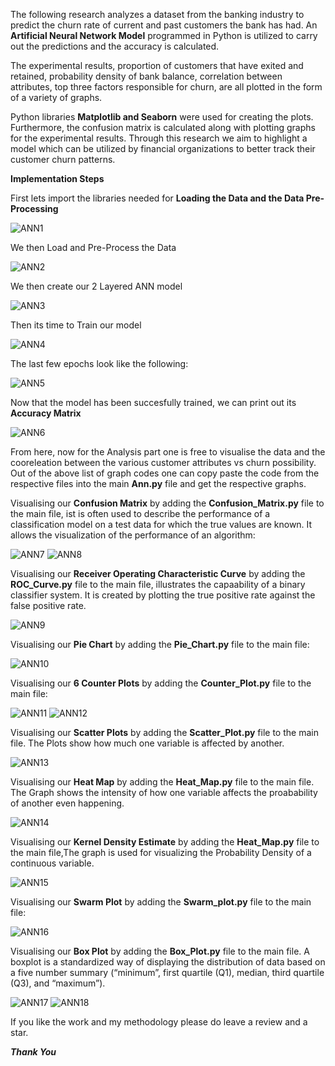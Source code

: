 The following research analyzes a dataset from the banking industry to predict the churn rate of current and past customers the bank has had. An **Artificial Neural Network Model** programmed in Python is utilized to carry out the predictions and the accuracy is calculated.

The experimental results, proportion of customers that have exited and retained, probability density of bank balance, correlation between attributes, top three factors responsible for churn, are all plotted in the form of a variety of graphs. 

Python libraries **Matplotlib and Seaborn** were used for creating the plots. Furthermore, the confusion matrix is calculated along with plotting graphs for the experimental results. Through this research we aim to highlight a model which can be utilized by financial organizations to better track their customer churn patterns.

**Implementation Steps**

First lets import the libraries needed for **Loading the Data and the Data Pre-Processing**

![ANN1](https://user-images.githubusercontent.com/34100245/82065238-7bfed280-96eb-11ea-9cc2-ab52d99df6c1.PNG)

We then Load and Pre-Process the Data

![ANN2](https://user-images.githubusercontent.com/34100245/82070283-25e15d80-96f2-11ea-89e3-48df1374ca91.png)

We then create our 2 Layered ANN model

![ANN3](https://user-images.githubusercontent.com/34100245/82070626-a011e200-96f2-11ea-868e-c4ef0d219a24.PNG)

Then its time to Train our model

![ANN4](https://user-images.githubusercontent.com/34100245/82071183-5f669880-96f3-11ea-9a34-75e055c29d18.PNG)

The last few epochs look like the following:

![ANN5](https://user-images.githubusercontent.com/34100245/82071316-92a92780-96f3-11ea-9902-ce78a9603a00.PNG)

Now that the model has been succesfully trained, we can print out its **Accuracy Matrix**

![ANN6](https://user-images.githubusercontent.com/34100245/82071605-f895af00-96f3-11ea-8de7-4e368de54775.PNG)

From here, now for the Analysis part one is free to visualise the data and the cooreleation between the various customer 
attributes vs churn possibility.
Out of the above list of graph codes one can copy paste the code from the respective files into the main **Ann.py** file and get the respective graphs.

Visualising our **Confusion Matrix** by adding the **Confusion_Matrix.py** file to the main file, ist is often used to describe the performance of a classification model on a test data for which the true values are known. It allows the visualization of the performance of an algorithm:

![ANN7](https://user-images.githubusercontent.com/34100245/82073006-34317880-96f6-11ea-815a-7bde3c02412f.PNG)
![ANN8](https://user-images.githubusercontent.com/34100245/82073223-94281f00-96f6-11ea-8b6d-ed2633b01209.PNG)

Visualising our **Receiver Operating Characteristic Curve** by adding the **ROC_Curve.py** file to the main file, illustrates the capaability of a binary classifier system. It is created by plotting the true positive rate against the false positive rate. 

![ANN9](https://user-images.githubusercontent.com/34100245/82073601-1a446580-96f7-11ea-8386-4770d560cbbe.PNG)

Visualising our **Pie Chart** by adding the **Pie_Chart.py** file to the main file:

![ANN10](https://user-images.githubusercontent.com/34100245/82073847-7ad3a280-96f7-11ea-91b4-185168362de5.PNG)

Visualising our **6 Counter Plots** by adding the **Counter_Plot.py** file to the main file:

![ANN11](https://user-images.githubusercontent.com/34100245/82074435-6348e980-96f8-11ea-9d53-d70207ba1011.PNG)
![ANN12](https://user-images.githubusercontent.com/34100245/82074583-9e4b1d00-96f8-11ea-919f-bf749815bc38.PNG)

Visualising our **Scatter Plots** by adding the **Scatter_Plot.py** file to the main file. The Plots show how much one variable is affected by another.

![ANN13](https://user-images.githubusercontent.com/34100245/82075253-95a71680-96f9-11ea-997a-c50eec547900.PNG)

Visualising our **Heat Map** by adding the **Heat_Map.py** file to the main file. The Graph shows the intensity of how one variable affects the proabability of another even happening.

![ANN14](https://user-images.githubusercontent.com/34100245/82075416-d30ba400-96f9-11ea-83c1-335bfb1d4519.PNG)

Visualising our **Kernel Density Estimate** by adding the **Heat_Map.py** file to the main file,The graph is used for visualizing the Probability Density of a continuous variable.

![ANN15](https://user-images.githubusercontent.com/34100245/82075520-ffbfbb80-96f9-11ea-9675-330c0bcb46d1.PNG)

Visualising our **Swarm Plot** by adding the **Swarm_plot.py** file to the main file:

![ANN16](https://user-images.githubusercontent.com/34100245/82076583-b1132100-96fb-11ea-8def-13a5f51c4ddc.PNG)

Visualising our **Box Plot** by adding the **Box_Plot.py** file to the main file. A boxplot is a standardized way of displaying the distribution of data based on a five number summary (“minimum”, first quartile (Q1), median, third quartile (Q3), and “maximum”).

![ANN17](https://user-images.githubusercontent.com/34100245/82076919-24b52e00-96fc-11ea-9c2f-385f113c0993.PNG)
![ANN18](https://user-images.githubusercontent.com/34100245/82077127-870e2e80-96fc-11ea-82a8-6e5b0dd0c2a0.PNG)


















If you like the work and my methodology please do leave a review and a star.

***Thank You***
